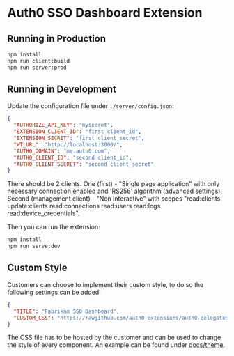 # Auth0 SSO Dashboard Extension

## Running in Production

```bash
npm install
npm run client:build
npm run server:prod
```

## Running in Development

Update the configuration file under `./server/config.json`:

```json
{
  "AUTHORIZE_API_KEY": "mysecret",
  "EXTENSION_CLIENT_ID": "first client_id",
  "EXTENSION_SECRET": "first client_secret",
  "WT_URL": "http://localhost:3000/",
  "AUTH0_DOMAIN": "me.auth0.com",
  "AUTH0_CLIENT_ID": "second client_id",
  "AUTH0_CLIENT_SECRET": "second client_secret"
}
```

There should be 2 clients. One (first) - "Single page application" with only necessary connection enabled and 'RS256' algorithm (advanced settings). 
Second (management client) - "Non Interactive" with scopes "read:clients update:clients read:connections read:users read:logs read:device_credentials". 

Then you can run the extension:

```bash
npm install
npm run serve:dev
```

## Custom Style

Customers can choose to implement their custom style, to do so the following settings can be added:

```json
{
  "TITLE": "Fabrikam SSO Dashboard",
  "CUSTOM_CSS": "https://rawgithub.com/auth0-extensions/auth0-delegated-administration-extension/master/docs/theme/style.css"
}
```

The CSS file has to be hosted by the customer and can be used to change the style of every component. An example can be found under [docs/theme](docs/theme).
